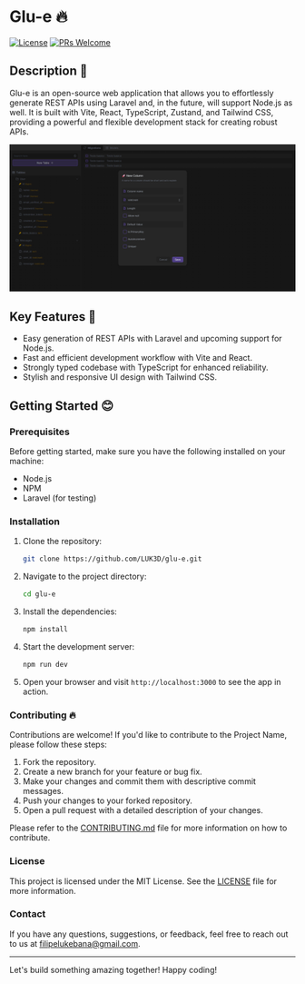 # Glu-e 🔥

[![License](https://img.shields.io/badge/license-MIT-blue.svg)](https://opensource.org/licenses/MIT)
[![PRs Welcome](https://img.shields.io/badge/PRs-welcome-brightgreen.svg)](CONTRIBUTING.md)


## Description 📃

Glu-e is an open-source web application that allows you to effortlessly generate REST APIs using Laravel and, in the future, will support Node.js as well. It is built with Vite, React, TypeScript, Zustand, and Tailwind CSS, providing a powerful and flexible development stack for creating robust APIs.

![Glu-e screenshot](screenshots/SC2023-06-07-165241.png)

## Key Features 🚀

- Easy generation of REST APIs with Laravel and upcoming support for Node.js.
- Fast and efficient development workflow with Vite and React.
- Strongly typed codebase with TypeScript for enhanced reliability.
- Stylish and responsive UI design with Tailwind CSS.

## Getting Started 😊

### Prerequisites

Before getting started, make sure you have the following installed on your machine:

- Node.js 
- NPM 
- Laravel (for testing)

### Installation

1. Clone the repository:

   ```bash
   git clone https://github.com/LUK3D/glu-e.git
   ```

2. Navigate to the project directory:

   ```bash
   cd glu-e
   ```

3. Install the dependencies:

   ```bash
   npm install
   ```

4. Start the development server:

   ```bash
   npm run dev
   ```

5. Open your browser and visit `http://localhost:3000` to see the app in action.

### Contributing 🔥

Contributions are welcome! If you'd like to contribute to the Project Name, please follow these steps:

1. Fork the repository.
2. Create a new branch for your feature or bug fix.
3. Make your changes and commit them with descriptive commit messages.
4. Push your changes to your forked repository.
5. Open a pull request with a detailed description of your changes.

Please refer to the [CONTRIBUTING.md](CONTRIBUTING.md) file for more information on how to contribute.

### License

This project is licensed under the MIT License. See the [LICENSE](LICENSE) file for more information.


### Contact

If you have any questions, suggestions, or feedback, feel free to reach out to us at [filipelukebana@gmail.com](mailto:filipelukebana@gmail.com).

---

Let's build something amazing together! Happy coding!